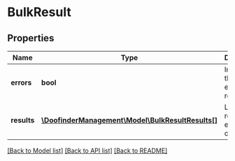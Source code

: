 # BulkResult

## Properties
Name | Type | Description | Notes
------------ | ------------- | ------------- | -------------
**errors** | **bool** | Indicates if there is any error in the results. | [optional] 
**results** | [**\DoofinderManagement\Model\BulkResultResults[]**](BulkResultResults.md) | List of results of each bulk operation. | [optional] 

[[Back to Model list]](../../README.md#documentation-for-models) [[Back to API list]](../../README.md#documentation-for-api-endpoints) [[Back to README]](../../README.md)

